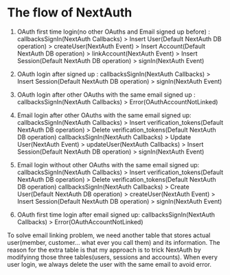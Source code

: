 # The flow of NextAuth

1. OAuth first time login(no other OAuths and Email signed up before) : callbacksSignIn(NextAuth Callbacks) > Insert User(Default NextAuth DB operation) > createUser(NextAuth Event) > Insert Account(Default NextAuth DB operation) > linkAccount(NextAuth Event) > Insert Session(Default NextAuth DB operation) > signIn(NextAuth Event)

2. OAuth login after signed up : callbacksSignIn(NextAuth Callbacks) > Insert Session(Default NextAuth DB operation) > signIn(NextAuth Event)

3. OAuth login after other OAuths with the same email signed up : callbacksSignIn(NextAuth Callbacks) > Error(OAuthAccountNotLinked)

4. Email login after other OAuths with the same email signed up: callbacksSignIn(NextAuth Callbacks) > Insert verification_tokens(Default NextAuth DB operation) > Delete verification_tokens(Default NextAuth DB operation)
   callbacksSignIn(NextAuth Callbacks) > Update User(NextAuth Event) > updateUser(NextAuth Callbacks) > Insert Session(Default NextAuth DB operation) > signIn(NextAuth Event)

5. Email login without other OAuths with the same email signed up: callbacksSignIn(NextAuth Callbacks) > Insert verification_tokens(Default NextAuth DB operation) > Delete verification_tokens(Default NextAuth DB operation)
   callbacksSignIn(NextAuth Callbacks) > Create User(Default NextAuth DB operation) > createUser(NextAuth Event) > Insert Session(Default NextAuth DB operation) > signIn(NextAuth Event)

6. OAuth first time login after email signed up: callbacksSignIn(NextAuth Callbacks) > Error(OAuthAccountNotLinked)

To solve email linking problem, we need another table that stores actual user(member, customer... what ever you call them) and its information. The reason for the extra table is that my approach is to trick NextAuth by modifyinng those three tables(users, sessions and accounts). When every user login, we always delete the user with the same email to avoid error.
